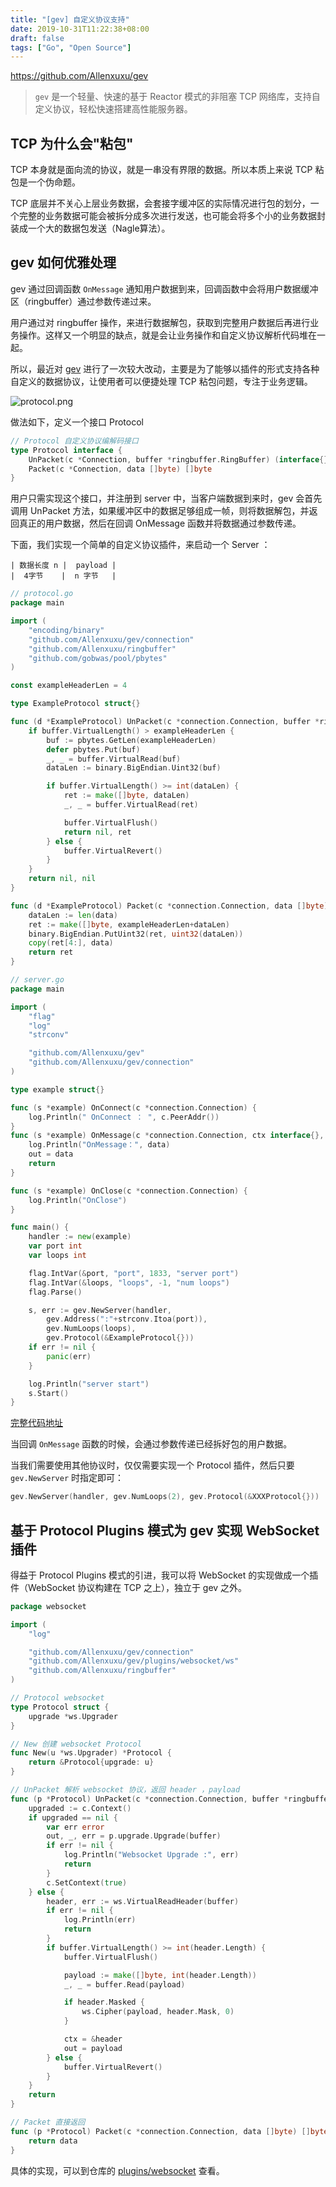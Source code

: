 ```yaml
---
title: "[gev] 自定义协议支持"
date: 2019-10-31T11:22:38+08:00
draft: false
tags: ["Go", "Open Source"]
---
```


https://github.com/Allenxuxu/gev

> `gev` 是一个轻量、快速的基于 Reactor 模式的非阻塞 TCP 网络库，支持自定义协议，轻松快速搭建高性能服务器。

## TCP 为什么会"粘包"

TCP 本身就是面向流的协议，就是一串没有界限的数据。所以本质上来说 TCP 粘包是一个伪命题。

TCP 底层并不关心上层业务数据，会套接字缓冲区的实际情况进行包的划分，一个完整的业务数据可能会被拆分成多次进行发送，也可能会将多个小的业务数据封装成一个大的数据包发送（Nagle算法）。  

## gev 如何优雅处理

gev 通过回调函数 `OnMessage` 通知用户数据到来，回调函数中会将用户数据缓冲区（ringbuffer）通过参数传递过来。

用户通过对 ringbuffer 操作，来进行数据解包，获取到完整用户数据后再进行业务操作。这样又一个明显的缺点，就是会让业务操作和自定义协议解析代码堆在一起。

所以，最近对 [gev](https://github.com/Allenxuxu/gev) 进行了一次较大改动，主要是为了能够以插件的形式支持各种自定义的数据协议，让使用者可以便捷处理 TCP 粘包问题，专注于业务逻辑。

![protocol.png](https://cdn.jsdelivr.net/gh/Allenxuxu/blog/img/protocol-b8617cda.png)


做法如下，定义一个接口 Protocol 

```go
// Protocol 自定义协议编解码接口
type Protocol interface {
	UnPacket(c *Connection, buffer *ringbuffer.RingBuffer) (interface{}, []byte)
	Packet(c *Connection, data []byte) []byte
}
```

用户只需实现这个接口，并注册到 server 中，当客户端数据到来时，gev 会首先调用 UnPacket 方法，如果缓冲区中的数据足够组成一帧，则将数据解包，并返回真正的用户数据，然后在回调 OnMessage 函数并将数据通过参数传递。

下面，我们实现一个简单的自定义协议插件，来启动一个 Server ：

```text
| 数据长度 n |  payload |
|  4字节    |  n 字节   |
```

```go
// protocol.go
package main

import (
	"encoding/binary"
	"github.com/Allenxuxu/gev/connection"
	"github.com/Allenxuxu/ringbuffer"
	"github.com/gobwas/pool/pbytes"
)

const exampleHeaderLen = 4

type ExampleProtocol struct{}

func (d *ExampleProtocol) UnPacket(c *connection.Connection, buffer *ringbuffer.RingBuffer) (interface{}, []byte) {
	if buffer.VirtualLength() > exampleHeaderLen {
		buf := pbytes.GetLen(exampleHeaderLen)
		defer pbytes.Put(buf)
		_, _ = buffer.VirtualRead(buf)
		dataLen := binary.BigEndian.Uint32(buf)

		if buffer.VirtualLength() >= int(dataLen) {
			ret := make([]byte, dataLen)
			_, _ = buffer.VirtualRead(ret)

			buffer.VirtualFlush()
			return nil, ret
		} else {
			buffer.VirtualRevert()
		}
	}
	return nil, nil
}

func (d *ExampleProtocol) Packet(c *connection.Connection, data []byte) []byte {
	dataLen := len(data)
	ret := make([]byte, exampleHeaderLen+dataLen)
	binary.BigEndian.PutUint32(ret, uint32(dataLen))
	copy(ret[4:], data)
	return ret
}
```

```go
// server.go
package main

import (
	"flag"
	"log"
	"strconv"

	"github.com/Allenxuxu/gev"
	"github.com/Allenxuxu/gev/connection"
)

type example struct{}

func (s *example) OnConnect(c *connection.Connection) {
	log.Println(" OnConnect ： ", c.PeerAddr())
}
func (s *example) OnMessage(c *connection.Connection, ctx interface{}, data []byte) (out []byte) {
	log.Println("OnMessage：", data)
	out = data
	return
}

func (s *example) OnClose(c *connection.Connection) {
	log.Println("OnClose")
}

func main() {
	handler := new(example)
	var port int
	var loops int

	flag.IntVar(&port, "port", 1833, "server port")
	flag.IntVar(&loops, "loops", -1, "num loops")
	flag.Parse()

	s, err := gev.NewServer(handler,
		gev.Address(":"+strconv.Itoa(port)),
		gev.NumLoops(loops),
		gev.Protocol(&ExampleProtocol{}))
	if err != nil {
		panic(err)
	}

	log.Println("server start")
	s.Start()
}
```

[完整代码地址](https://github.com/Allenxuxu/gev/tree/master/example/protocol)

当回调 `OnMessage` 函数的时候，会通过参数传递已经拆好包的用户数据。

当我们需要使用其他协议时，仅仅需要实现一个 Protocol 插件，然后只要 `gev.NewServer` 时指定即可：

```go
gev.NewServer(handler, gev.NumLoops(2), gev.Protocol(&XXXProtocol{}))
```

## 基于 Protocol Plugins 模式为 gev 实现 WebSocket 插件

得益于 Protocol Plugins 模式的引进，我可以将 WebSocket 的实现做成一个插件（WebSocket 协议构建在 TCP 之上），独立于 gev 之外。

```go
package websocket

import (
	"log"

	"github.com/Allenxuxu/gev/connection"
	"github.com/Allenxuxu/gev/plugins/websocket/ws"
	"github.com/Allenxuxu/ringbuffer"
)

// Protocol websocket
type Protocol struct {
	upgrade *ws.Upgrader
}

// New 创建 websocket Protocol
func New(u *ws.Upgrader) *Protocol {
	return &Protocol{upgrade: u}
}

// UnPacket 解析 websocket 协议，返回 header ，payload
func (p *Protocol) UnPacket(c *connection.Connection, buffer *ringbuffer.RingBuffer) (ctx interface{}, out []byte) {
	upgraded := c.Context()
	if upgraded == nil {
		var err error
		out, _, err = p.upgrade.Upgrade(buffer)
		if err != nil {
			log.Println("Websocket Upgrade :", err)
			return
		}
		c.SetContext(true)
	} else {
		header, err := ws.VirtualReadHeader(buffer)
		if err != nil {
			log.Println(err)
			return
		}
		if buffer.VirtualLength() >= int(header.Length) {
			buffer.VirtualFlush()

			payload := make([]byte, int(header.Length))
			_, _ = buffer.Read(payload)

			if header.Masked {
				ws.Cipher(payload, header.Mask, 0)
			}

			ctx = &header
			out = payload
		} else {
			buffer.VirtualRevert()
		}
	}
	return
}

// Packet 直接返回
func (p *Protocol) Packet(c *connection.Connection, data []byte) []byte {
	return data
}
```

具体的实现，可以到仓库的 [plugins/websocket](https://github.com/Allenxuxu/gev/tree/master/plugins/websocket) 查看。